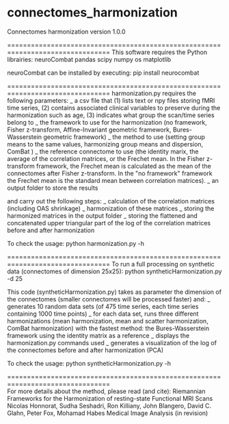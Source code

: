 # connectomes_harmonization
Connectomes harmonization
version 1.0.0

================================================================================
This software requires the Python librairies:
  neuroCombat pandas scipy numpy os matplotlib

neuroCombat can be installed by executing:
	pip install neurocombat

================================================================================
harmonization.py requires the following parameters:
_ a csv file that (1) lists text or npy files storing fMRI time series, (2) contains associated clinical variables to preserve during the harmonization such as age, (3) indicates what group the scan/time series belong to
_ the framework to use for the harmonization (no framework, Fisher z-transform, Affine-Invariant geometric framework, Bures-Wasserstein geometric framework)
_ the method to use (setting group means to the same values, harmonizing group means and dispersion, ComBat )
_ the reference connectome to use (the identity marix, the average of the correlation matrices, or the Frechet mean. In the Fisher z-transform framework, the Frechet mean is calculated as the mean of the connectomes after Fisher z-transform. In the "no framework" framework the Frechet mean is the standard mean between correlation matrices).
_ an output folder to store the results
 
and carry out the following steps:
_ calculation of the correlation matrices (including OAS shrinkage)
_ harmonization of these matrices
_ storing the harmonized matrices in the output folder
_ storing the flattened and concatenated upper triangular part of the log of the correlation matrices before and after harmonization


To check the usage: 
	python harmonization.py -h


================================================================================
To run a full processing on synthetic data (connectomes of dimension 25x25):
	python syntheticHarmonization.py -d 25 
	
This code (syntheticHarmonization.py) takes as parameter the dimension of the connectomes (smaller connectomes will be processed faster) and:
_ generates 10 random data sets (of 475 time series, each time series containing 1000 time points)
_ for each data set, runs three different harmonizations (mean harmonization, mean and scatter harmonization, ComBat harmonization) with the fastest method: the Bures-Wasserstein framework using the identity matrix as a reference
_ displays the harmonization.py commands used
_ generates a visualization of the log of the connectomes before and after harmonization (PCA)  

To check the usage: 
	python syntheticHarmonization.py -h

================================================================================	
For more details about the method, please read (and cite): 
	Riemannian Frameworks for the Harmonization of resting-state Functional MRI Scans
	Nicolas Honnorat, Sudha Seshadri, Ron Killiany, John Blangero, David C. Glahn, Peter Fox, Mohamad Habes
	Medical Image Analysis (in revision)
